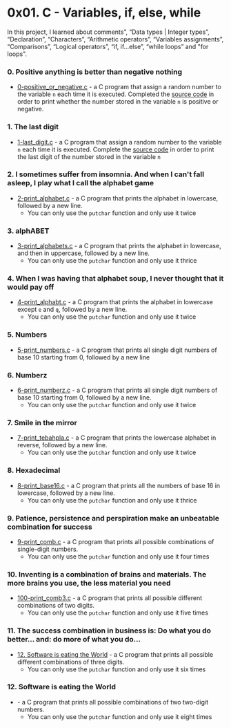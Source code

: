 # 0x01. C - Variables, if, else, while

In this project, I learned about comments”, “Data types | Integer types”, “Declaration”, “Characters”, “Arithmetic operators”, “Variables assignments”, “Comparisons”, “Logical operators”, “if, if…else”, “while loops” and "for loops". 

### 0. Positive anything is better than negative nothing
- [0-positive_or_negative.c](https://github.com/jacobgbemi/alx-low_level_programming/blob/master/0x01-variables_if_else_while/0-positive_or_negative.c) - a C program that assign a random number to the variable ```n``` each time it is executed. Completed the [source code](https://alx-intranet.hbtn.io/rltoken/rrqNDWjrCWdARnWFLPExPw) in order to print whether the number stored in the variable ```n``` is positive or negative. 

### 1. The last digit
- [1-last_digit.c](https://github.com/jacobgbemi/alx-low_level_programming/blob/master/0x01-variables_if_else_while/1-last_digit.c) - a C program that assign a random number to the variable ```n``` each time it is executed. Complete the [source code](https://alx-intranet.hbtn.io/rltoken/5HWhPDsq3jq1yCRQFrLl4Q) in order to print the last digit of the number stored in the variable ```n```

### 2. I sometimes suffer from insomnia. And when I can't fall asleep, I play what I call the alphabet game
- [2-print_alphabet.c](https://github.com/jacobgbemi/alx-low_level_programming/blob/master/0x01-variables_if_else_while/2-print_alphabet.c) - a C program that prints the alphabet in lowercase, followed by a new line.
  - You can only use the ```putchar``` function and only use it twice

### 3. alphABET
- [3-print_alphabets.c](https://github.com/jacobgbemi/alx-low_level_programming/blob/master/0x01-variables_if_else_while/3-print_alphabets.c) - a C program that prints the alphabet in lowercase, and then in uppercase, followed by a new line.
  - You can only use the ```putchar``` function and only use it thrice

### 4. When I was having that alphabet soup, I never thought that it would pay off
- [4-print_alphabt.c](https://github.com/jacobgbemi/alx-low_level_programming/blob/master/0x01-variables_if_else_while/4-print_alphabt.c) - a C program that prints the alphabet in lowercase except ```e``` and ```q```, followed by a new line.
  - You can only use the ```putchar``` function and only use it twice

### 5. Numbers
- [5-print_numbers.c](https://github.com/jacobgbemi/alx-low_level_programming/blob/master/0x01-variables_if_else_while/5-print_numbers.c) - a C program that prints all single digit numbers of base 10 starting from 0, followed by a new line

### 6. Numberz
- [6-print_numberz.c](https://github.com/jacobgbemi/alx-low_level_programming/blob/master/0x01-variables_if_else_while/6-print_numberz.c) - a C program that prints all single digit numbers of base 10 starting from 0, followed by a new line.
  - You can only use the ```putchar``` function and only use it twice

### 7. Smile in the mirror
- [7-print_tebahpla.c](https://github.com/jacobgbemi/alx-low_level_programming/blob/master/0x01-variables_if_else_while/7-print_tebahpla.c) - a C program that prints the lowercase alphabet in reverse, followed by a new line.
  - You can only use the ```putchar``` function and only use it twice

### 8. Hexadecimal
- [8-print_base16.c](https://github.com/jacobgbemi/alx-low_level_programming/blob/master/0x01-variables_if_else_while/8-print_base16.c) - a C program that prints all the numbers of base 16 in lowercase, followed by a new line.
  - You can only use the ```putchar``` function and only use it thrice

### 9. Patience, persistence and perspiration make an unbeatable combination for success
- [9-print_comb.c](https://github.com/jacobgbemi/alx-low_level_programming/blob/master/0x01-variables_if_else_while/9-print_comb.c) -  a C program that prints all possible combinations of single-digit numbers.
  - You can only use the ```putchar``` function and only use it four times

### 10. Inventing is a combination of brains and materials. The more brains you use, the less material you need
- [100-print_comb3.c](https://github.com/jacobgbemi/alx-low_level_programming/blob/master/0x01-variables_if_else_while/100-print_comb3.c) - a C program that prints all possible different combinations of two digits.
  - You can only use the ```putchar``` function and only use it five times

### 11. The success combination in business is: Do what you do better... and: do more of what you do...
- [12. Software is eating the World](https://github.com/jacobgbemi/alx-low_level_programming/blob/master/0x01-variables_if_else_while/101-print_comb4.c) - a C program that prints all possible different combinations of three digits.
  - You can only use the ```putchar``` function and only use it six times

### 12. Software is eating the World
- []() - a C program that prints all possible combinations of two two-digit numbers.
  - You can only use the ```putchar``` function and only use it eight times
